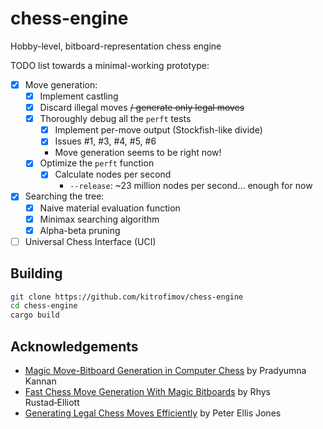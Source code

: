 # chess-engine
Hobby-level, bitboard-representation chess engine

TODO list towards a minimal-working prototype:
- [x] Move generation:
    - [x] Implement castling
    - [x] Discard illegal moves ~~/ generate only legal moves~~
    - [x] Thoroughly debug all the `perft` tests
        - [x] Implement per-move output (Stockfish-like divide)
        - [x] Issues #1, #3, #4, #5, #6
        - Move generation seems to be right now!
    - [x] Optimize the `perft` function
        - [x] Calculate nodes per second
            - `--release`: ~23 million nodes per second... enough for now
- [x] Searching the tree:
    - [x] Naive material evaluation function
    - [x] Minimax searching algorithm
    - [x] Alpha-beta pruning
- [ ] Universal Chess Interface (UCI)

## Building

```bash
git clone https://github.com/kitrofimov/chess-engine
cd chess-engine
cargo build
```

## Acknowledgements
- [Magic Move-Bitboard Generation in Computer Chess](http://pradu.us/old/Nov27_2008/Buzz/research/magic/Bitboards.pdf) by Pradyumna Kannan
- [Fast Chess Move Generation With Magic Bitboards](https://rhysre.net/fast-chess-move-generation-with-magic-bitboards.html) by Rhys Rustad‑Elliott
- [Generating Legal Chess Moves Efficiently](https://peterellisjones.com/posts/generating-legal-chess-moves-efficiently/) by Peter Ellis Jones

